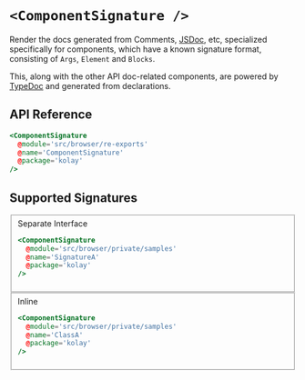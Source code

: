 # `<ComponentSignature />`

Render the docs generated from Comments, [JSDoc](https://jsdoc.app/), etc, specialized specifically for components, which have a known signature format, consisting of `Args`, `Element` and `Blocks`.

This, along with the other API doc-related components, are powered by [TypeDoc](https://typedoc.org/) and generated from declarations.

## API Reference

```hbs live no-shadow
<ComponentSignature
  @module='src/browser/re-exports'
  @name='ComponentSignature'
  @package='kolay'
/>
```

## Supported Signatures

<fieldset>
  <summary>Separate Interface</summary>

```hbs live no-shadow
<ComponentSignature
  @module='src/browser/private/samples'
  @name='SignatureA'
  @package='kolay'
/>
```

</fieldset>

<fieldset>
  <summary>Inline</summary>

```hbs live no-shadow
<ComponentSignature
  @module='src/browser/private/samples'
  @name='ClassA'
  @package='kolay'
/>
```

</fieldset>
